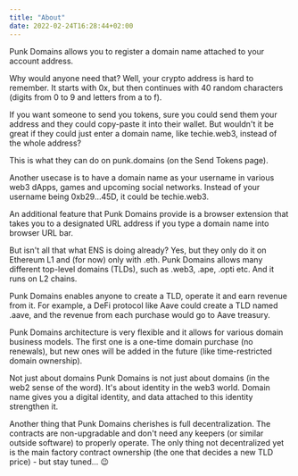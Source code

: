 ```yaml
---
title: "About"
date: 2022-02-24T16:28:44+02:00
---
```


Punk Domains allows you to register a domain name attached to your account address.

Why would anyone need that?
Well, your crypto address is hard to remember. It starts with 0x, but then continues with 40 random characters (digits from 0 to 9 and letters from a to f).

If you want someone to send you tokens, sure you could send them your address and they could copy-paste it into their wallet. But wouldn't it be great if they could just enter a domain name, like techie.web3, instead of the whole address?

This is what they can do on punk.domains (on the Send Tokens page).

Another usecase is to have a domain name as your username in various web3 dApps, games and upcoming social networks. Instead of your username being 0xb29…45D, it could be techie.web3.

An additional feature that Punk Domains provide is a browser extension that takes you to a designated URL address if you type a domain name into browser URL bar.

But isn't all that what ENS is doing already?
Yes, but they only do it on Ethereum L1 and (for now) only with .eth. Punk Domains allows many different top-level domains (TLDs), such as .web3, .ape, .opti etc. And it runs on L2 chains.

Punk Domains enables anyone to create a TLD, operate it and earn revenue from it. For example, a DeFi protocol like Aave could create a TLD named .aave, and the revenue from each purchase would go to Aave treasury.

Punk Domains architecture is very flexible and it allows for various domain business models. The first one is a one-time domain purchase (no renewals), but new ones will be added in the future (like time-restricted domain ownership).

Not just about domains
Punk Domains is not just about domains (in the web2 sense of the word). It's about identity in the web3 world. Domain name gives you a digital identity, and data attached to this identity strengthen it.

Another thing that Punk Domains cherishes is full decentralization. The contracts are non-upgradable and don't need any keepers (or similar outside software) to properly operate. The only thing not decentralized yet is the main factory contract ownership (the one that decides a new TLD price) - but stay tuned... 😉
